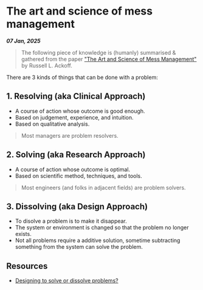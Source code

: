 # The art and science of mess management
**_07 Jan, 2025_**

> The following piece of knowledge is (humanly) summarised & gathered from the paper ["The Art and Science of Mess Management"](https://www.systemswisdom.com/sites/default/files/Ackoff-1981-Mess-Management_0.pdf) by Russell L. Ackoff.

There are 3 kinds of things that can be done with a problem:

## 1. Resolving (aka Clinical Approach)

- A course of action whose outcome is good enough.
- Based on judgement, experience, and intuition.
- Based on qualitative analysis.

> Most managers are problem resolvers.

## 2. Solving (aka Research Approach)

- A course of action whose outcome is optimal.
- Based on scientific method, techniques, and tools.

> Most engineers (and folks in adjacent fields) are problem solvers.

## 3. Dissolving (aka Design Approach)

- To disolve a problem is to make it disappear.
- The system or environment is changed so that the problem no longer exists.
- Not all problems require a additive solution, sometime subtracting something from the system can solve the problem.

## Resources

- [Designing to solve or dissolve problems?](https://medium.com/design-bootcamp/designing-to-solve-or-dissolve-problems-389da0047e3e)
